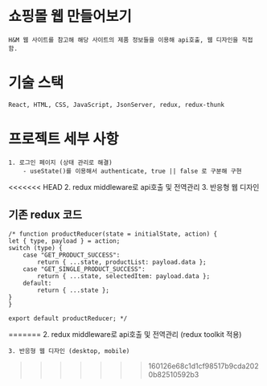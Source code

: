 # 쇼핑몰 웹 만들어보기

    H&M 웹 사이트를 참고해 해당 사이트의 제품 정보들을 이용해 api호출, 웹 디자인을 직접 함.

# 기술 스택

    React, HTML, CSS, JavaScript, JsonServer, redux, redux-thunk

# 프로젝트 세부 사항

    1. 로그인 페이지 (상태 관리로 해결)
        - useState()를 이용해서 authenticate, true || false 로 구분해 구현
<<<<<<< HEAD
    2. redux middleware로 api호출 및 전역관리
    3. 반응형 웹 디자인

## 기존 redux 코드

    /* function productReducer(state = initialState, action) {
    let { type, payload } = action;
    switch (type) {
        case "GET_PRODUCT_SUCCESS":
            return { ...state, productList: payload.data };
        case "GET_SINGLE_PRODUCT_SUCCESS":
            return { ...state, selectedItem: payload.data };
        default:
            return { ...state };
    }
    }

    export default productReducer; */
=======
    2. redux middleware로 api호출 및 전역관리 (redux toolkit 적용)
        
    
    3. 반응형 웹 디자인 (desktop, mobile)
>>>>>>> 160126e68c1d1cf98517b9cda2020b82510592b3
